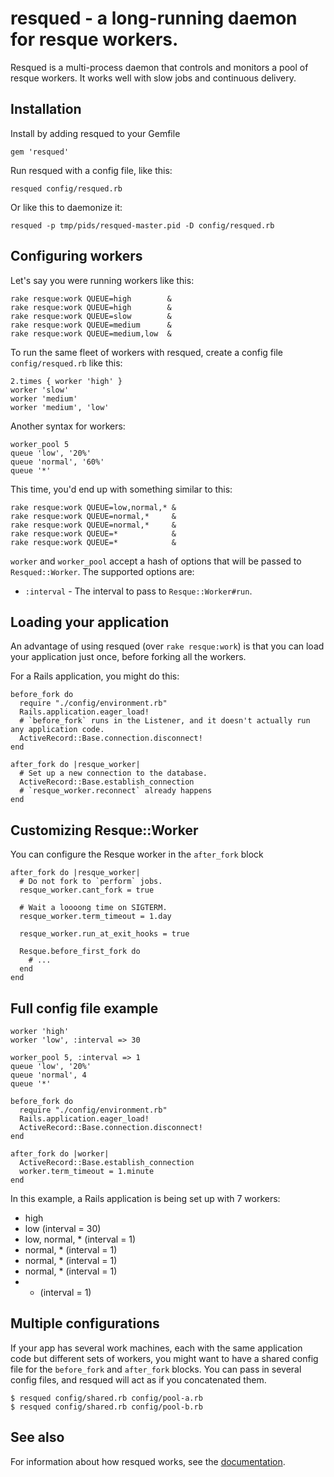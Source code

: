 # resqued - a long-running daemon for resque workers.

Resqued is a multi-process daemon that controls and monitors a pool of resque workers. It works well with slow jobs and continuous delivery.

## Installation

Install by adding resqued to your Gemfile

    gem 'resqued'

Run resqued with a config file, like this:

    resqued config/resqued.rb

Or like this to daemonize it:

    resqued -p tmp/pids/resqued-master.pid -D config/resqued.rb

## Configuring workers

Let's say you were running workers like this:

    rake resque:work QUEUE=high        &
    rake resque:work QUEUE=high        &
    rake resque:work QUEUE=slow        &
    rake resque:work QUEUE=medium      &
    rake resque:work QUEUE=medium,low  &

To run the same fleet of workers with resqued, create a config file
`config/resqued.rb` like this:

    2.times { worker 'high' }
    worker 'slow'
    worker 'medium'
    worker 'medium', 'low'

Another syntax for workers:

    worker_pool 5
    queue 'low', '20%'
    queue 'normal', '60%'
    queue '*'

This time, you'd end up with something similar to this:

    rake resque:work QUEUE=low,normal,* &
    rake resque:work QUEUE=normal,*     &
    rake resque:work QUEUE=normal,*     &
    rake resque:work QUEUE=*            &
    rake resque:work QUEUE=*            &

`worker` and `worker_pool` accept a hash of options that will be passed to `Resqued::Worker`. The supported options are:

* `:interval` - The interval to pass to `Resque::Worker#run`.

## Loading your application

An advantage of using resqued (over `rake resque:work`) is that you can load your application just once, before forking all the workers.

For a Rails application, you might do this:

    before_fork do
      require "./config/environment.rb"
      Rails.application.eager_load!
      # `before_fork` runs in the Listener, and it doesn't actually run any application code.
      ActiveRecord::Base.connection.disconnect!
    end

    after_fork do |resque_worker|
      # Set up a new connection to the database.
      ActiveRecord::Base.establish_connection
      # `resque_worker.reconnect` already happens
    end

## Customizing Resque::Worker

You can configure the Resque worker in the `after_fork` block

    after_fork do |resque_worker|
      # Do not fork to `perform` jobs.
      resque_worker.cant_fork = true

      # Wait a loooong time on SIGTERM.
      resque_worker.term_timeout = 1.day

      resque_worker.run_at_exit_hooks = true

      Resque.before_first_fork do
        # ...
      end
    end

## Full config file example

    worker 'high'
    worker 'low', :interval => 30

    worker_pool 5, :interval => 1
    queue 'low', '20%'
    queue 'normal', 4
    queue '*'

    before_fork do
      require "./config/environment.rb"
      Rails.application.eager_load!
      ActiveRecord::Base.connection.disconnect!
    end

    after_fork do |worker|
      ActiveRecord::Base.establish_connection
      worker.term_timeout = 1.minute
    end

In this example, a Rails application is being set up with 7 workers:
* high
* low (interval = 30)
* low, normal, * (interval = 1)
* normal, * (interval = 1)
* normal, * (interval = 1)
* normal, * (interval = 1)
* * (interval = 1)

## Multiple configurations

If your app has several work machines, each with the same application code but different sets of workers, you might want to have a shared config file for the `before_fork` and `after_fork` blocks. You can pass in several config files, and resqued will act as if you concatenated them.

    $ resqued config/shared.rb config/pool-a.rb
    $ resqued config/shared.rb config/pool-b.rb

## See also

For information about how resqued works, see the [documentation](docs/).
